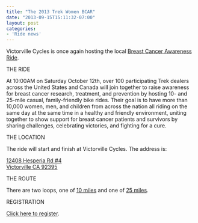 ```yaml
---
title: "The 2013 Trek Women BCAR"
date: "2013-09-15T15:11:32-07:00"
layout: post
categories:
- 'Ride news'
---
```


Victorville Cycles is once again hosting the local [Breast Cancer Awareness Ride](http://www.trekbikes.com/us/en/community/rides/breast_cancer_awareness_ride/).  
  
THE RIDE

At 10:00AM on Saturday October 12th, over 100 participating Trek dealers across the United States and Canada will join together to raise awareness for breast cancer research, treatment, and prevention by hosting 10- and 25-mile casual, family-friendly bike rides. Their goal is to have more than 10,000 women, men, and children from across the nation all riding on the same day at the same time in a healthy and friendly environment, uniting together to show support for breast cancer patients and survivors by sharing challenges, celebrating victories, and fighting for a cure.

THE LOCATION

The ride will start and finish at Victorville Cycles. The address is:

[12408 Hesperia Rd #4  
Victorville CA 92395](http://victorvillecycles.com/storelocator/)

THE ROUTE

There are two loops, one of [10 miles](http://www.mapmyride.com/us/hesperia-ca/breast-cancer-ride-10mile-route-9943501) and one of [25 miles](http://www.mapmyride.com/us/hesperia-ca/23-02-mi-run-in-victorville-on-oct-13-20-route-23687756).

REGISTRATION

[Click here to register](http://bcar-victorvillecycles.eventbrite.com).